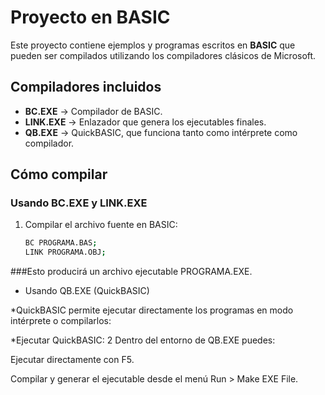 # Proyecto en BASIC

Este proyecto contiene ejemplos y programas escritos en **BASIC** que pueden ser compilados utilizando los compiladores clásicos de Microsoft.

## Compiladores incluidos

- **BC.EXE** → Compilador de BASIC.  
- **LINK.EXE** → Enlazador que genera los ejecutables finales.  
- **QB.EXE** → QuickBASIC, que funciona tanto como intérprete como compilador.

## Cómo compilar

### Usando BC.EXE y LINK.EXE

1. Compilar el archivo fuente en BASIC:  
   ```bash
   BC PROGRAMA.BAS;
   LINK PROGRAMA.OBJ;

###Esto producirá un archivo ejecutable PROGRAMA.EXE.

* Usando QB.EXE (QuickBASIC)

*QuickBASIC permite ejecutar directamente los programas en modo intérprete o compilarlos:

*Ejecutar QuickBASIC:
2 Dentro del entorno de QB.EXE puedes:

Ejecutar directamente con F5.

Compilar y generar el ejecutable desde el menú Run > Make EXE File.

